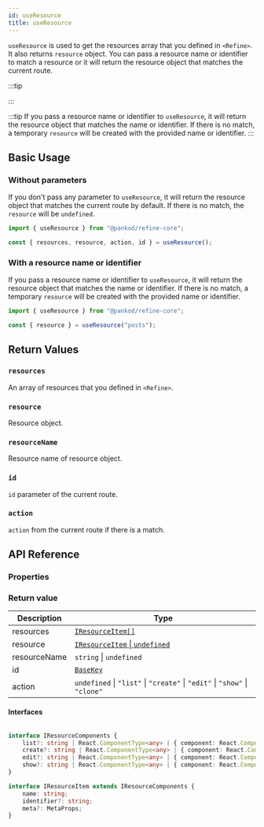 ```yaml
---
id: useResource
title: useResource
---
```


`useResource` is used to get the resources array that you defined in `<Refine>`. It also returns `resource` object. You can pass a resource name or identifier to match a resource or it will return the resource object that matches the current route.

:::tip

:::

:::tip
If you pass a resource name or identifier to `useResource`, it will return the resource object that matches the name or identifier. If there is no match, a temporary `resource` will be created with the provided name or identifier.
:::

## Basic Usage

### Without parameters

If you don't pass any parameter to `useResource`, it will return the resource object that matches the current route by default. If there is no match, the `resource` will be `undefined`.

```ts
import { useResource } from "@pankod/refine-core";

const { resources, resource, action, id } = useResource();
```

### With a resource name or identifier

If you pass a resource name or identifier to `useResource`, it will return the resource object that matches the name or identifier. If there is no match, a temporary `resource` will be created with the provided name or identifier.

```ts
import { useResource } from "@pankod/refine-core";

const { resource } = useResource("posts");
```

## Return Values

### `resources`

An array of resources that you defined in `<Refine>`.

### `resource`

Resource object.

### `resourceName`

Resource name of resource object.

### `id`

`id` parameter of the current route.

### `action`

`action` from the current route if there is a match.

## API Reference

### Properties

<PropsTable module="@pankod/refine-core/useResource"  />

### Return value

| Description  | Type                                                                       |
| ------------ | -------------------------------------------------------------------------- |
| resources    | [`IResourceItem[]`](#interfaces)                                           |
| resource     | [`IResourceItem` \| `undefined`](#interfaces)                              |
| resourceName | `string` \| `undefined`                                                    |
| id           | [`BaseKey`](/api-reference/core/interfaces.md#basekey)                     |
| action       | `undefined` \| `"list"` \| `"create"` \| `"edit"` \| `"show"` \| `"clone"` |

#### Interfaces

```ts

interface IResourceComponents {
    list?: string | React.ComponentType<any> | { component: React.ComponentType<any>; path: string };
    create?: string | React.ComponentType<any> | { component: React.ComponentType<any>; path: string };
    edit?: string | React.ComponentType<any> | { component: React.ComponentType<any>; path: string };
    show?: string | React.ComponentType<any> | { component: React.ComponentType<any>; path: string };
}

interface IResourceItem extends IResourceComponents {
    name: string;
    identifier?: string;
    meta?: MetaProps;
}

```